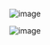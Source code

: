 ![image](https://github.com/user-attachments/assets/ddbce493-15fe-408c-a51b-c3422c869685)

![image](https://github.com/user-attachments/assets/cf9f1074-d862-44f0-83c9-bf22c3b9902f)
